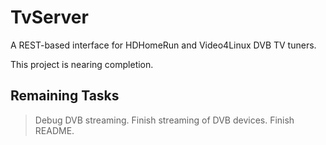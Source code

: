 TvServer
========

A REST-based interface for HDHomeRun and Video4Linux DVB TV tuners.


This project is nearing completion.

Remaining Tasks
---------------

> Debug DVB streaming.
> Finish streaming of DVB devices.
> Finish README.

